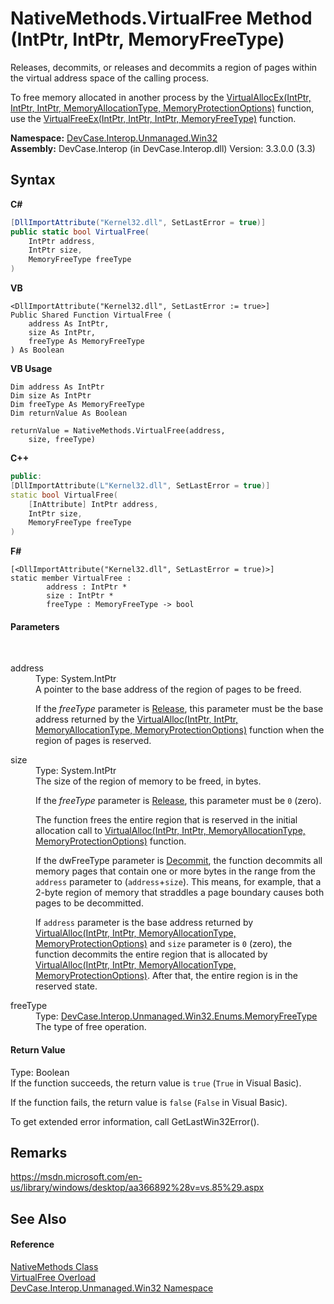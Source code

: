 # NativeMethods.VirtualFree Method (IntPtr, IntPtr, MemoryFreeType)
 

Releases, decommits, or releases and decommits a region of pages within the virtual address space of the calling process. 

 To free memory allocated in another process by the <a href="M_DevCase_Interop_Unmanaged_Win32_NativeMethods_VirtualAllocEx">VirtualAllocEx(IntPtr, IntPtr, IntPtr, MemoryAllocationType, MemoryProtectionOptions)</a> function, use the <a href="M_DevCase_Interop_Unmanaged_Win32_NativeMethods_VirtualFreeEx">VirtualFreeEx(IntPtr, IntPtr, IntPtr, MemoryFreeType)</a> function.

**Namespace:**&nbsp;<a href="N_DevCase_Interop_Unmanaged_Win32">DevCase.Interop.Unmanaged.Win32</a><br />**Assembly:**&nbsp;DevCase.Interop (in DevCase.Interop.dll) Version: 3.3.0.0 (3.3)

## Syntax

**C#**<br />
``` C#
[DllImportAttribute("Kernel32.dll", SetLastError = true)]
public static bool VirtualFree(
	IntPtr address,
	IntPtr size,
	MemoryFreeType freeType
)
```

**VB**<br />
``` VB
<DllImportAttribute("Kernel32.dll", SetLastError := true>]
Public Shared Function VirtualFree ( 
	address As IntPtr,
	size As IntPtr,
	freeType As MemoryFreeType
) As Boolean
```

**VB Usage**<br />
``` VB Usage
Dim address As IntPtr
Dim size As IntPtr
Dim freeType As MemoryFreeType
Dim returnValue As Boolean

returnValue = NativeMethods.VirtualFree(address, 
	size, freeType)
```

**C++**<br />
``` C++
public:
[DllImportAttribute(L"Kernel32.dll", SetLastError = true)]
static bool VirtualFree(
	[InAttribute] IntPtr address, 
	IntPtr size, 
	MemoryFreeType freeType
)
```

**F#**<br />
``` F#
[<DllImportAttribute("Kernel32.dll", SetLastError = true)>]
static member VirtualFree : 
        address : IntPtr * 
        size : IntPtr * 
        freeType : MemoryFreeType -> bool 

```


#### Parameters
&nbsp;<dl><dt>address</dt><dd>Type: System.IntPtr<br />A pointer to the base address of the region of pages to be freed. 

 If the *freeType* parameter is <a href="T_DevCase_Interop_Unmanaged_Win32_Enums_MemoryFreeType">Release</a>, this parameter must be the base address returned by the <a href="M_DevCase_Interop_Unmanaged_Win32_NativeMethods_VirtualAlloc">VirtualAlloc(IntPtr, IntPtr, MemoryAllocationType, MemoryProtectionOptions)</a> function when the region of pages is reserved.</dd><dt>size</dt><dd>Type: System.IntPtr<br />The size of the region of memory to be freed, in bytes. 

 If the *freeType* parameter is <a href="T_DevCase_Interop_Unmanaged_Win32_Enums_MemoryFreeType">Release</a>, this parameter must be `0` (zero). 

 The function frees the entire region that is reserved in the initial allocation call to <a href="M_DevCase_Interop_Unmanaged_Win32_NativeMethods_VirtualAlloc">VirtualAlloc(IntPtr, IntPtr, MemoryAllocationType, MemoryProtectionOptions)</a> function. 

 If the dwFreeType parameter is <a href="T_DevCase_Interop_Unmanaged_Win32_Enums_MemoryFreeType">Decommit</a>, the function decommits all memory pages that contain one or more bytes in the range from the `address` parameter to (`address`+`size`). This means, for example, that a 2-byte region of memory that straddles a page boundary causes both pages to be decommitted. 

 If `address` parameter is the base address returned by <a href="M_DevCase_Interop_Unmanaged_Win32_NativeMethods_VirtualAlloc">VirtualAlloc(IntPtr, IntPtr, MemoryAllocationType, MemoryProtectionOptions)</a> and `size` parameter is `0` (zero), the function decommits the entire region that is allocated by <a href="M_DevCase_Interop_Unmanaged_Win32_NativeMethods_VirtualAlloc">VirtualAlloc(IntPtr, IntPtr, MemoryAllocationType, MemoryProtectionOptions)</a>. After that, the entire region is in the reserved state.</dd><dt>freeType</dt><dd>Type: <a href="T_DevCase_Interop_Unmanaged_Win32_Enums_MemoryFreeType">DevCase.Interop.Unmanaged.Win32.Enums.MemoryFreeType</a><br />The type of free operation.</dd></dl>

#### Return Value
Type: Boolean<br />If the function succeeds, the return value is `true` (`True` in Visual Basic). 

 If the function fails, the return value is `false` (`False` in Visual Basic). 

 To get extended error information, call GetLastWin32Error().

## Remarks
<a href="https://msdn.microsoft.com/en-us/library/windows/desktop/aa366892%28v=vs.85%29.aspx" target="_blank">https://msdn.microsoft.com/en-us/library/windows/desktop/aa366892%28v=vs.85%29.aspx</a>

## See Also


#### Reference
<a href="T_DevCase_Interop_Unmanaged_Win32_NativeMethods">NativeMethods Class</a><br /><a href="Overload_DevCase_Interop_Unmanaged_Win32_NativeMethods_VirtualFree">VirtualFree Overload</a><br /><a href="N_DevCase_Interop_Unmanaged_Win32">DevCase.Interop.Unmanaged.Win32 Namespace</a><br />